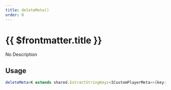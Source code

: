 ```yaml
---
title: deleteMeta()
order: 0
---
```


# {{ $frontmatter.title }}

No Description

## Usage

```ts
deleteMeta<K extends shared.ExtractStringKeys<ICustomPlayerMeta>>(key: K): void;
```
